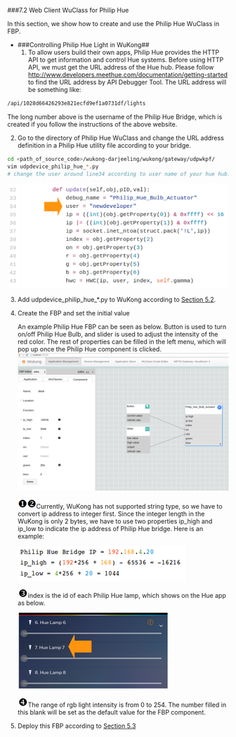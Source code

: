 ###7.2 Web Client WuClass for Philip Hue  

In this section, we show how to create and use the Philip Hue WuClass in FBP.

* ###Controlling Philip Hue Light in WuKong##  
   1. To allow users build their own apps, Philip Hue provides the HTTP API to get information and   control Hue systems. Before using HTTP API, we must get the URL address of the Hue hub. Please follow http://www.developers.meethue.com/documentation/getting-started to find the URL address by API Debugger Tool. The URL address will be something like:
```bash
/api/1028d66426293e821ecfd9ef1a0731df/lights  
```
The long number above is the username of the Philip Hue Bridge, which is created if you follow the instructions of the above website.   

   2. Go to the directory of Philip Hue WuClass and change the URL address definition in a Philip Hue utility file according to your bridge.   
```bash
cd <path_of_source_code>/wukong-darjeeling/wukong/gateway/udpwkpf/
vim udpdevice_philip_hue_*.py  
# change the user around line34 according to user name of your hue hub.
```
  ![](img/hue_user.png)

   3. Add udpdevice_philip_hue_\*.py  to WuKong according to [Section 5.2](../Ch5/Ch5_Device_Management.md).
   
   4. Create the FBP and set the initial value    
       
      An example Philip Hue FBP can be seen as below. Button is used to turn on/off Philip Hue Bulb, and slider is used to adjust the intensity of the red color. The rest of properties can be filled in the left menu, which will pop up once the Philip Hue component is clicked. 
       ![](img/hue_fbp.png)

       ![](img/no1_2.png)Currently, WuKong has not supported string type, so we have to convert ip address to integer first. Since the integer length in the WuKong is only 2 bytes, we have to use two properties ip_high and ip_low to indicate the ip address of Philip Hue bridge. Here is an example:
 
       ![](img/hue_ip_example2.png)

       ![](img/no3.png)index is the id of each Philip Hue lamp, which shows on the Hue app as below.

       ![](img/hue_app2.png)

       ![](img/no4.png)The range of rgb light intensity is from 0 to 254. The number filled in this blank will be set as the default value for the FBP component.      
   
   5.  Deploy this FBP according to [Section 5.3](../05-Web/Ch5_Application_Management.md)